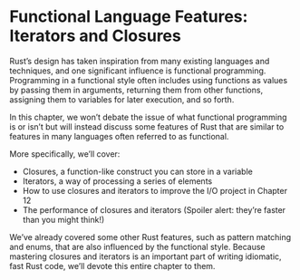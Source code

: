 # Functional Language Features: Iterators and Closures

Rust’s design has taken inspiration from many existing languages and techniques, and one significant influence is
functional programming. Programming in a functional style often includes using functions as values by passing them in
arguments, returning them from other functions, assigning them to variables for later execution, and so forth.

In this chapter, we won’t debate the issue of what functional programming is or isn’t but will instead discuss some
features of Rust that are similar to features in many languages often referred to as functional.

More specifically, we’ll cover:

* Closures, a function-like construct you can store in a variable
* Iterators, a way of processing a series of elements
* How to use closures and iterators to improve the I/O project in Chapter 12
* The performance of closures and iterators (Spoiler alert: they’re faster than you might think!)

We’ve already covered some other Rust features, such as pattern matching and enums, that are also influenced by the
functional style. Because mastering closures and iterators is an important part of writing idiomatic, fast Rust code,
we’ll devote this entire chapter to them.